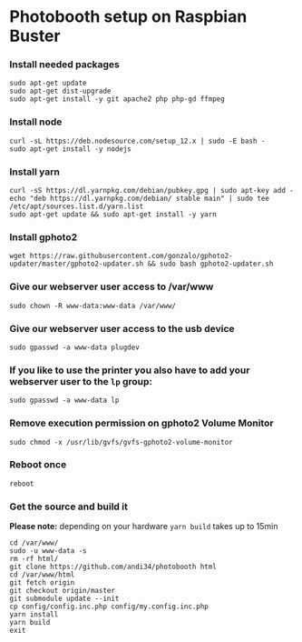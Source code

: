 # Photobooth setup on Raspbian Buster
### Install needed packages
```
sudo apt-get update
sudo apt-get dist-upgrade
sudo apt-get install -y git apache2 php php-gd ffmpeg
```

### Install node
```
curl -sL https://deb.nodesource.com/setup_12.x | sudo -E bash -
sudo apt-get install -y nodejs
```

### Install yarn
```
curl -sS https://dl.yarnpkg.com/debian/pubkey.gpg | sudo apt-key add -
echo "deb https://dl.yarnpkg.com/debian/ stable main" | sudo tee /etc/apt/sources.list.d/yarn.list
sudo apt-get update && sudo apt-get install -y yarn
```

### Install gphoto2
```
wget https://raw.githubusercontent.com/gonzalo/gphoto2-updater/master/gphoto2-updater.sh && sudo bash gphoto2-updater.sh
```

### Give our webserver user access to /var/www
```
sudo chown -R www-data:www-data /var/www/
```

### Give our webserver user access to the usb device
```
sudo gpasswd -a www-data plugdev
```

### If you like to use the printer you also have to add your webserver user to the `lp` group:
```
sudo gpasswd -a www-data lp
```

### Remove execution permission on gphoto2 Volume Monitor
```
sudo chmod -x /usr/lib/gvfs/gvfs-gphoto2-volume-monitor
```

### Reboot once
```
reboot
```

### Get the source and build it
**Please note:** depending on your hardware `yarn build` takes up to 15min
```
cd /var/www/
sudo -u www-data -s
rm -rf html/
git clone https://github.com/andi34/photobooth html
cd /var/www/html
git fetch origin
git checkout origin/master
git submodule update --init
cp config/config.inc.php config/my.config.inc.php
yarn install
yarn build
exit
```
